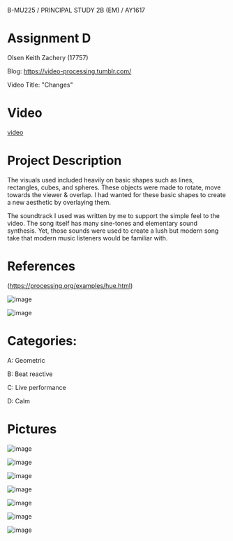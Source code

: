 B-MU225 / PRINCIPAL STUDY 2B (EM) / AY1617

# Assignment D

Olsen Keith Zachery (17757)

Blog: https://video-processing.tumblr.com/

Video Title: "Changes" 

# Video

[video](https://vimeo.com/254990089)

# Project Description

The visuals used included heavily on basic shapes such as lines, rectangles, cubes, and spheres. These objects were made to rotate, move towards the viewer & overlap. I had wanted for these basic shapes to create a new aesthetic by overlaying them. 

The soundtrack I used was written by me to support the simple feel to the video. The song itself has many sine-tones and elementary sound synthesis. Yet, those sounds were used to create a lush but modern song take that modern music listeners would be familiar with.

# References

(https://processing.org/examples/hue.html)

![image]()

![image]()



# Categories:

A: Geometric

B: Beat reactive

C: Live performance

D: Calm

# Pictures

![image](https://78.media.tumblr.com/b177914f36fbfa6d6c470a4326fef398/tumblr_inline_p3rk5gqvMc1usshp7_1280.png)

![image](https://78.media.tumblr.com/e3e15e58fa1f12eb418de7276da7c4aa/tumblr_inline_p3rkdqrXxB1usshp7_1280.png)

![image](https://78.media.tumblr.com/7e5e309d8e1422a8ac58ff810e66c241/tumblr_inline_p3vj944iHi1usshp7_1280.png)

![image](https://78.media.tumblr.com/0fe54389eea6acf9cacce35c0ef4a728/tumblr_inline_p3vja4zfTA1usshp7_1280.png)

![image](https://78.media.tumblr.com/7143523b6ec8ae6a69b1a86f726ccb0a/tumblr_inline_p3vjb21Co91usshp7_1280.png)

![image](https://78.media.tumblr.com/d3ab3716df759fdc0a4e5fd5047b6ecc/tumblr_inline_p3vjbwN0Eb1usshp7_1280.png)

![image](https://78.media.tumblr.com/decd00a18c5c141537fcb9238878f9d8/tumblr_inline_p3vjchUvhm1usshp7_1280.png)
